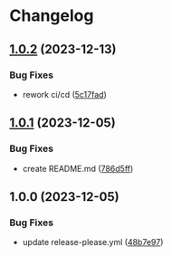 # Changelog

## [1.0.2](https://github.com/joe-n11/module-a/compare/v1.0.1...v1.0.2) (2023-12-13)


### Bug Fixes

* rework ci/cd ([5c17fad](https://github.com/joe-n11/module-a/commit/5c17fad0179b13660fd2eb07beb2e6ca757907c8))

## [1.0.1](https://github.com/joe-n11/module-a/compare/v1.0.0...v1.0.1) (2023-12-05)


### Bug Fixes

* create README.md ([786d5ff](https://github.com/joe-n11/module-a/commit/786d5ff4f2976ef61500d96245366765f856ef65))

## 1.0.0 (2023-12-05)


### Bug Fixes

* update release-please.yml ([48b7e97](https://github.com/joe-n11/module-a/commit/48b7e97095485328c9c8fdd7f6edebce8c1d54f3))
